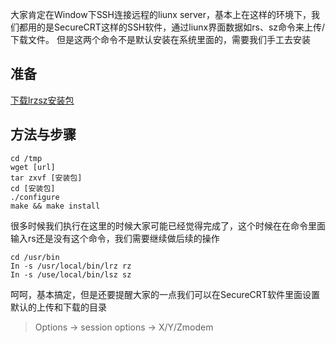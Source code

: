 大家肯定在Window下SSH连接远程的liunx server，基本上在这样的环境下，我们都用的是SecureCRT这样的SSH软件，通过liunx界面数据如rs、sz命令来上传/下载文件。
但是这两个命令不是默认安装在系统里面的，需要我们手工去安装

## 准备
[下载lrzsz安装包](http://www.ohse.de/uwe/software/lrzsz.html)

## 方法与步骤
```shell
cd /tmp
wget [url]
tar zxvf [安装包]
cd [安装包]
./configure
make && make install
```
 很多时候我们执行在这里的时候大家可能已经觉得完成了，这个时候在在命令里面输入rs还是没有这个命令，我们需要继续做后续的操作
```shell
cd /usr/bin
In -s /usr/local/bin/lrz rz
In -s /use/local/bin/lsz sz
```
呵呵，基本搞定，但是还要提醒大家的一点我们可以在SecureCRT软件里面设置默认的上传和下载的目录
>  Options -> session options -> X/Y/Zmodem